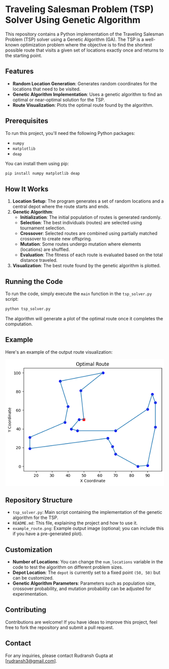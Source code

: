 # Traveling Salesman Problem (TSP) Solver Using Genetic Algorithm

This repository contains a Python implementation of the Traveling Salesman Problem (TSP) solver using a Genetic Algorithm (GA). The TSP is a well-known optimization problem where the objective is to find the shortest possible route that visits a given set of locations exactly once and returns to the starting point.

## Features

- **Random Location Generation**: Generates random coordinates for the locations that need to be visited.
- **Genetic Algorithm Implementation**: Uses a genetic algorithm to find an optimal or near-optimal solution for the TSP.
- **Route Visualization**: Plots the optimal route found by the algorithm.

## Prerequisites

To run this project, you'll need the following Python packages:

- `numpy`
- `matplotlib`
- `deap`

You can install them using pip:

```bash
pip install numpy matplotlib deap

```

## How It Works

1. **Location Setup**: The program generates a set of random locations and a central depot where the route starts and ends.
2. **Genetic Algorithm**:
    - **Initialization**: The initial population of routes is generated randomly.
    - **Selection**: The best individuals (routes) are selected using tournament selection.
    - **Crossover**: Selected routes are combined using partially matched crossover to create new offspring.
    - **Mutation**: Some routes undergo mutation where elements (locations) are shuffled.
    - **Evaluation**: The fitness of each route is evaluated based on the total distance traveled.
3. **Visualization**: The best route found by the genetic algorithm is plotted.

## Running the Code

To run the code, simply execute the `main` function in the `tsp_solver.py` script:

```bash
python tsp_solver.py
```

The algorithm will generate a plot of the optimal route once it completes the computation.

## Example

Here's an example of the output route visualization:

![Example Route](example_route.png)

## Repository Structure

- `tsp_solver.py`: Main script containing the implementation of the genetic algorithm for the TSP.
- `README.md`: This file, explaining the project and how to use it.
- `example_route.png`: Example output image (optional; you can include this if you have a pre-generated plot).

## Customization

- **Number of Locations**: You can change the `num_locations` variable in the code to test the algorithm on different problem sizes.
- **Depot Location**: The `depot` is currently set to a fixed point `(50, 50)` but can be customized.
- **Genetic Algorithm Parameters**: Parameters such as population size, crossover probability, and mutation probability can be adjusted for experimentation.


## Contributing

Contributions are welcome! If you have ideas to improve this project, feel free to fork the repository and submit a pull request.

## Contact

For any inquiries, please contact Rudransh Gupta at [rudransh3@gmail.com].
